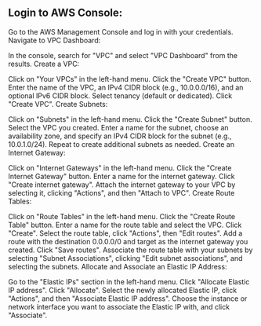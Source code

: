## Login to AWS Console:

Go to the AWS Management Console and log in with your credentials.
Navigate to VPC Dashboard:

In the console, search for "VPC" and select "VPC Dashboard" from the results.
Create a VPC:

Click on "Your VPCs" in the left-hand menu.
Click the "Create VPC" button.
Enter the name of the VPC, an IPv4 CIDR block (e.g., 10.0.0.0/16), and an optional IPv6 CIDR block. Select tenancy (default or dedicated).
Click "Create VPC".
Create Subnets:

Click on "Subnets" in the left-hand menu.
Click the "Create Subnet" button.
Select the VPC you created.
Enter a name for the subnet, choose an availability zone, and specify an IPv4 CIDR block for the subnet (e.g., 10.0.1.0/24).
Repeat to create additional subnets as needed.
Create an Internet Gateway:

Click on "Internet Gateways" in the left-hand menu.
Click the "Create Internet Gateway" button.
Enter a name for the internet gateway.
Click "Create internet gateway".
Attach the internet gateway to your VPC by selecting it, clicking "Actions", and then "Attach to VPC".
Create Route Tables:

Click on "Route Tables" in the left-hand menu.
Click the "Create Route Table" button.
Enter a name for the route table and select the VPC.
Click "Create".
Select the route table, click "Actions", then "Edit routes".
Add a route with the destination 0.0.0.0/0 and target as the internet gateway you created.
Click "Save routes".
Associate the route table with your subnets by selecting "Subnet Associations", clicking "Edit subnet associations", and selecting the subnets.
Allocate and Associate an Elastic IP Address:

Go to the "Elastic IPs" section in the left-hand menu.
Click "Allocate Elastic IP address".
Click "Allocate".
Select the newly allocated Elastic IP, click "Actions", and then "Associate Elastic IP address".
Choose the instance or network interface you want to associate the Elastic IP with, and click "Associate".

